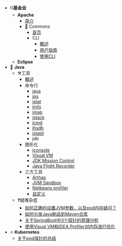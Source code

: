 <!-- docs/_sidebar.md -->

- ⛓️**基金会**
  - **Apache**
    - [简介](apache/apache.md)
    - 🧰 Commons
      - [首页](apache/commons.md)
      - CLI
        - [概述](apache/cli/overview.md)
        - [用户指南](apache/cli/getting-started.md)
        - [使用CLI](apache/cli/using-cli.md)
  - **Eclipse**
- 🚀 **Java**
  - ⚒️工具
    - [概述](java/tools/overview.md)
    - 命令行
      - [java](java/tools/cli/java.md)
      - [jps](java/tools/cli/jps.md)
      - [jstat](java/tools/cli/jstat.md)
      - [jinfo](java/tools/cli/jinfo.md)
      - [jmap](java/tools/cli/jmap.md)
      - [jstack](java/tools/cli/jstack.md)
      - [jcmd](java/tools/cli/jcmd.md)
      - [jhsdb](java/tools/cli/jhsdb.md)
      - [jstatd](java/tools/cli/jstatd.md)
      - jdb
    - 图形化
      - [jconsole](java/tools/gui/jconsole.md)
      - [Visual VM](java/tools/gui/visual-vm.md)
      - [JDK Mission Control](java/tools/gui/jmc.md)
      - [Java Flight Recorder](java/tools/gui/jfr.md)
    - 三方工具
      - [Arthas](java/tools/third/arthas.md)
      - [JVM Sandbox](java/tools/third/jvm-sandbox.md)
      - [Netbeans profiler](java/tools/third/netbeans-profiler.md)
      - [自定义](java/tools/third/custom.md)
  - ❓疑难杂症
    - [如何正确的设置JVM参数，以及pod内存疑问？](java/troubleshoot/jvm-options-setting.md)
    - [如何分发Java制品到Maven仓库](java/troubleshoot/maven-distribution-artifact.md)
    - [关于SpringBoot中3个探针的原理分析](java/troubleshoot/spring-boot-actuator-probe.md)
    - [使用Visual VM和IDEA Profiler对内存进行优化](java/troubleshoot/memory-performance-optimization.md)
- 🔥 **Kubernetes**
  - [关于pod探针的总结](kubernetes/probe.md)

